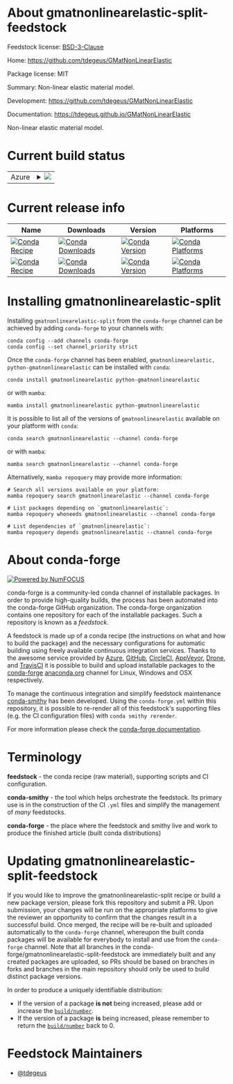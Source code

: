 About gmatnonlinearelastic-split-feedstock
==========================================

Feedstock license: [BSD-3-Clause](https://github.com/conda-forge/gmatnonlinearelastic-feedstock/blob/main/LICENSE.txt)

Home: https://github.com/tdegeus/GMatNonLinearElastic

Package license: MIT

Summary: Non-linear elastic material model.

Development: https://github.com/tdegeus/GMatNonLinearElastic

Documentation: https://tdegeus.github.io/GMatNonLinearElastic

Non-linear elastic material model.

Current build status
====================


<table>
    
  <tr>
    <td>Azure</td>
    <td>
      <details>
        <summary>
          <a href="https://dev.azure.com/conda-forge/feedstock-builds/_build/latest?definitionId=8606&branchName=main">
            <img src="https://dev.azure.com/conda-forge/feedstock-builds/_apis/build/status/gmatnonlinearelastic-feedstock?branchName=main">
          </a>
        </summary>
        <table>
          <thead><tr><th>Variant</th><th>Status</th></tr></thead>
          <tbody><tr>
              <td>linux_64</td>
              <td>
                <a href="https://dev.azure.com/conda-forge/feedstock-builds/_build/latest?definitionId=8606&branchName=main">
                  <img src="https://dev.azure.com/conda-forge/feedstock-builds/_apis/build/status/gmatnonlinearelastic-feedstock?branchName=main&jobName=linux&configuration=linux%20linux_64_" alt="variant">
                </a>
              </td>
            </tr><tr>
              <td>osx_64</td>
              <td>
                <a href="https://dev.azure.com/conda-forge/feedstock-builds/_build/latest?definitionId=8606&branchName=main">
                  <img src="https://dev.azure.com/conda-forge/feedstock-builds/_apis/build/status/gmatnonlinearelastic-feedstock?branchName=main&jobName=osx&configuration=osx%20osx_64_" alt="variant">
                </a>
              </td>
            </tr><tr>
              <td>osx_arm64</td>
              <td>
                <a href="https://dev.azure.com/conda-forge/feedstock-builds/_build/latest?definitionId=8606&branchName=main">
                  <img src="https://dev.azure.com/conda-forge/feedstock-builds/_apis/build/status/gmatnonlinearelastic-feedstock?branchName=main&jobName=osx&configuration=osx%20osx_arm64_" alt="variant">
                </a>
              </td>
            </tr><tr>
              <td>win_64</td>
              <td>
                <a href="https://dev.azure.com/conda-forge/feedstock-builds/_build/latest?definitionId=8606&branchName=main">
                  <img src="https://dev.azure.com/conda-forge/feedstock-builds/_apis/build/status/gmatnonlinearelastic-feedstock?branchName=main&jobName=win&configuration=win%20win_64_" alt="variant">
                </a>
              </td>
            </tr>
          </tbody>
        </table>
      </details>
    </td>
  </tr>
</table>

Current release info
====================

| Name | Downloads | Version | Platforms |
| --- | --- | --- | --- |
| [![Conda Recipe](https://img.shields.io/badge/recipe-gmatnonlinearelastic-green.svg)](https://anaconda.org/conda-forge/gmatnonlinearelastic) | [![Conda Downloads](https://img.shields.io/conda/dn/conda-forge/gmatnonlinearelastic.svg)](https://anaconda.org/conda-forge/gmatnonlinearelastic) | [![Conda Version](https://img.shields.io/conda/vn/conda-forge/gmatnonlinearelastic.svg)](https://anaconda.org/conda-forge/gmatnonlinearelastic) | [![Conda Platforms](https://img.shields.io/conda/pn/conda-forge/gmatnonlinearelastic.svg)](https://anaconda.org/conda-forge/gmatnonlinearelastic) |
| [![Conda Recipe](https://img.shields.io/badge/recipe-python--gmatnonlinearelastic-green.svg)](https://anaconda.org/conda-forge/python-gmatnonlinearelastic) | [![Conda Downloads](https://img.shields.io/conda/dn/conda-forge/python-gmatnonlinearelastic.svg)](https://anaconda.org/conda-forge/python-gmatnonlinearelastic) | [![Conda Version](https://img.shields.io/conda/vn/conda-forge/python-gmatnonlinearelastic.svg)](https://anaconda.org/conda-forge/python-gmatnonlinearelastic) | [![Conda Platforms](https://img.shields.io/conda/pn/conda-forge/python-gmatnonlinearelastic.svg)](https://anaconda.org/conda-forge/python-gmatnonlinearelastic) |

Installing gmatnonlinearelastic-split
=====================================

Installing `gmatnonlinearelastic-split` from the `conda-forge` channel can be achieved by adding `conda-forge` to your channels with:

```
conda config --add channels conda-forge
conda config --set channel_priority strict
```

Once the `conda-forge` channel has been enabled, `gmatnonlinearelastic, python-gmatnonlinearelastic` can be installed with `conda`:

```
conda install gmatnonlinearelastic python-gmatnonlinearelastic
```

or with `mamba`:

```
mamba install gmatnonlinearelastic python-gmatnonlinearelastic
```

It is possible to list all of the versions of `gmatnonlinearelastic` available on your platform with `conda`:

```
conda search gmatnonlinearelastic --channel conda-forge
```

or with `mamba`:

```
mamba search gmatnonlinearelastic --channel conda-forge
```

Alternatively, `mamba repoquery` may provide more information:

```
# Search all versions available on your platform:
mamba repoquery search gmatnonlinearelastic --channel conda-forge

# List packages depending on `gmatnonlinearelastic`:
mamba repoquery whoneeds gmatnonlinearelastic --channel conda-forge

# List dependencies of `gmatnonlinearelastic`:
mamba repoquery depends gmatnonlinearelastic --channel conda-forge
```


About conda-forge
=================

[![Powered by
NumFOCUS](https://img.shields.io/badge/powered%20by-NumFOCUS-orange.svg?style=flat&colorA=E1523D&colorB=007D8A)](https://numfocus.org)

conda-forge is a community-led conda channel of installable packages.
In order to provide high-quality builds, the process has been automated into the
conda-forge GitHub organization. The conda-forge organization contains one repository
for each of the installable packages. Such a repository is known as a *feedstock*.

A feedstock is made up of a conda recipe (the instructions on what and how to build
the package) and the necessary configurations for automatic building using freely
available continuous integration services. Thanks to the awesome service provided by
[Azure](https://azure.microsoft.com/en-us/services/devops/), [GitHub](https://github.com/),
[CircleCI](https://circleci.com/), [AppVeyor](https://www.appveyor.com/),
[Drone](https://cloud.drone.io/welcome), and [TravisCI](https://travis-ci.com/)
it is possible to build and upload installable packages to the
[conda-forge](https://anaconda.org/conda-forge) [anaconda.org](https://anaconda.org/)
channel for Linux, Windows and OSX respectively.

To manage the continuous integration and simplify feedstock maintenance
[conda-smithy](https://github.com/conda-forge/conda-smithy) has been developed.
Using the ``conda-forge.yml`` within this repository, it is possible to re-render all of
this feedstock's supporting files (e.g. the CI configuration files) with ``conda smithy rerender``.

For more information please check the [conda-forge documentation](https://conda-forge.org/docs/).

Terminology
===========

**feedstock** - the conda recipe (raw material), supporting scripts and CI configuration.

**conda-smithy** - the tool which helps orchestrate the feedstock.
                   Its primary use is in the construction of the CI ``.yml`` files
                   and simplify the management of *many* feedstocks.

**conda-forge** - the place where the feedstock and smithy live and work to
                  produce the finished article (built conda distributions)


Updating gmatnonlinearelastic-split-feedstock
=============================================

If you would like to improve the gmatnonlinearelastic-split recipe or build a new
package version, please fork this repository and submit a PR. Upon submission,
your changes will be run on the appropriate platforms to give the reviewer an
opportunity to confirm that the changes result in a successful build. Once
merged, the recipe will be re-built and uploaded automatically to the
`conda-forge` channel, whereupon the built conda packages will be available for
everybody to install and use from the `conda-forge` channel.
Note that all branches in the conda-forge/gmatnonlinearelastic-split-feedstock are
immediately built and any created packages are uploaded, so PRs should be based
on branches in forks and branches in the main repository should only be used to
build distinct package versions.

In order to produce a uniquely identifiable distribution:
 * If the version of a package **is not** being increased, please add or increase
   the [``build/number``](https://docs.conda.io/projects/conda-build/en/latest/resources/define-metadata.html#build-number-and-string).
 * If the version of a package **is** being increased, please remember to return
   the [``build/number``](https://docs.conda.io/projects/conda-build/en/latest/resources/define-metadata.html#build-number-and-string)
   back to 0.

Feedstock Maintainers
=====================

* [@tdegeus](https://github.com/tdegeus/)

